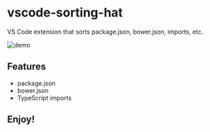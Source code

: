 # vscode-sorting-hat

VS Code extension that sorts package.json, bower.json, imports, etc.

![demo](https://cloud.githubusercontent.com/assets/5178445/20164485/d822d328-a6ca-11e6-84b7-e4df7a064374.gif)

## Features

* package.json
* bower.json
* TypeScript imports

## Enjoy!
